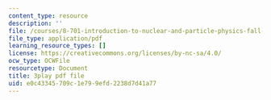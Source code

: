 ```yaml
---
content_type: resource
description: ''
file: /courses/8-701-introduction-to-nuclear-and-particle-physics-fall-2020/e0c43345709c1e799efd2238d7d41a77_9QPqYAr-Zsc.pdf
file_type: application/pdf
learning_resource_types: []
license: https://creativecommons.org/licenses/by-nc-sa/4.0/
ocw_type: OCWFile
resourcetype: Document
title: 3play pdf file
uid: e0c43345-709c-1e79-9efd-2238d7d41a77
---
```

